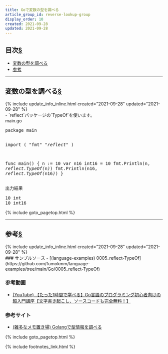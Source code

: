 ```yaml
---
title: Goで変数の型を調べる
article_group_id: reverse-lookup-group
display_order: 10
created: 2021-09-28
updated: 2021-09-28
---
```


## <a name="index">目次</a><a class="heading-anchor-permalink" href="#目次">§</a>

<ul id="index_ul">
<li><a href="#変数の型を調べる">変数の型を調べる</a></li>
<li><a href="#参考">参考</a></li>
</ul>

* * *
## <a name="変数の型を調べる">変数の型を調べる</a><a class="heading-anchor-permalink" href="#変数の型を調べる">§</a>
<div class="chapter-updated">{% include update_info_inline.html created="2021-09-28" updated="2021-09-28" %}</div>
- `reflect`パッケージの`TypeOf`を使います。

<div class="code-box">
<div class="title">main.go</div>
<pre>
package main

import (
	"fmt"
	<em>"reflect"</em>
)

func main() {
	n := 10
	var n16 int16 = 10
	fmt.Println(n, <em>reflect.TypeOf(</em>n<em>)</em>)
	fmt.Println(n16, <em>reflect.TypeOf(</em>n16<em>)</em>)
}
</pre>
</div>

<div class="code-box-output">
<div class="title">出力結果</div>
<pre>
10 int
10 int16
</pre>
</div>

{% include goto_pagetop.html %}

* * *
## <a name="参考">参考</a><a class="heading-anchor-permalink" href="#参考">§</a>
<div class="chapter-updated">{% include update_info_inline.html created="2021-09-28" updated="2021-09-28" %}</div>
### サンプルソース
- [(language-examples) 0005_reflect-TypeOf](https://github.com/fumokmm/language-examples/tree/main/Go/0005_reflect-TypeOf)

### 参考動画
- [(YouTube) 【たった1時間で学べる】Go言語のプログラミング初心者向けの超入門講座【文字書き起こし、ソースコードも完全無料！】](https://www.youtube.com/watch?v=kPXfMFJ0oIE)

### 参考サイト
- [(雑多なメモ置き場) Golangで型情報を調べる](https://y0m0r.hateblo.jp/entry/20140413/1397397593)

{% include goto_pagetop.html %}

{% include footnotes_link.html %}
